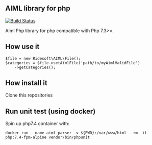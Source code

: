 AIML library for php
---
[![Build Status](https://travis-ci.org/ridesoft/Aiml-parser.svg?branch=develop)](https://travis-ci.org/ridesoft/Aiml-parser)

Aiml Php library for php compatible with Php 7.3>=.

## How use it
```
$file = new Ridesoft\AIML\File();
$categories = $file->setAimlFile('path/to/myAimlValidFile')
    ->getCategories();
```
## How install it

Clone this repositories

## Run unit test (using docker)
Spin up php7.4 container with:
```
docker run --name aiml-parser -v ${PWD}:/var/www/html --rm -it php:7.4-fpm-alpine vendor/bin/phpunit
```